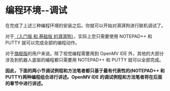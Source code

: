 # 编程环境--调试



在完成了上述三种编程环境的安装之后。你就可以开始对湃湃狗进行联机调试了。



对于<u>（入门版 和 基础版 的湃湃狗）</u>，实际上您只需要使用 NOTEPAD++  和 PUTTY 就可以完成全部的编程动作。



对于<u>旗舰版</u>的用户来说。除了视觉编程需要用到 OpenMV IDE 外，其他的大部分涉及到机器人底驱的编程都只需要用 NOTEPAD++  和 PUTTY 就可以全部完成。



**因此，下面的两小节调试例程和方法笔者都只基于最有代表性的(NOTEPAD++  和 PUTTY)两种编程组合进行讲述。OpenMV IDE 的调试例程和方法笔者将在后面的章节中进行讲述。**